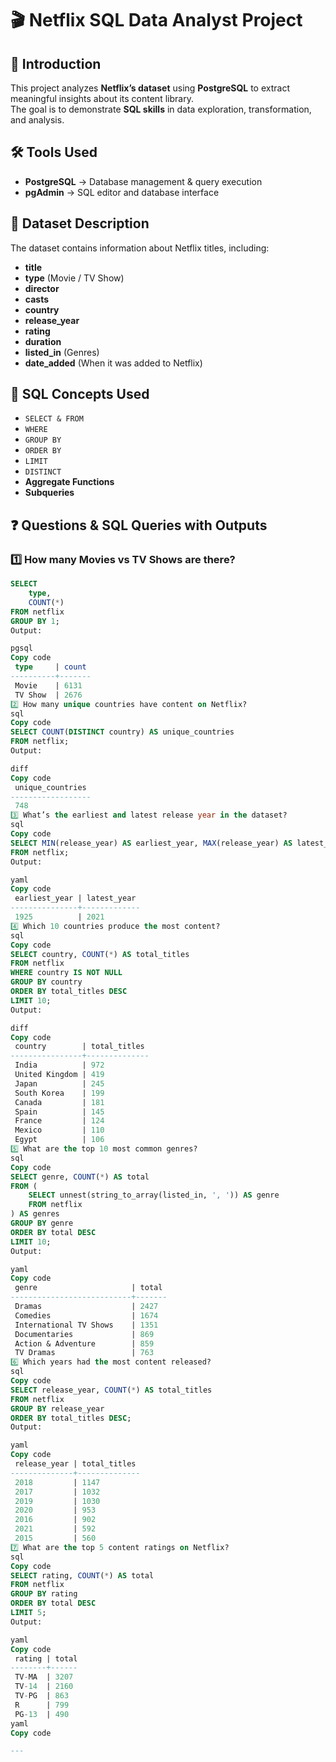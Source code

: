 # 🎬 Netflix SQL Data Analyst Project

## 📌 Introduction
This project analyzes **Netflix’s dataset** using **PostgreSQL** to extract meaningful insights about its content library.  
The goal is to demonstrate **SQL skills** in data exploration, transformation, and analysis.

## 🛠 Tools Used
- **PostgreSQL** → Database management & query execution  
- **pgAdmin** → SQL editor and database interface  

## 📂 Dataset Description
The dataset contains information about Netflix titles, including:  
- **title**  
- **type** (Movie / TV Show)  
- **director**  
- **casts**  
- **country**  
- **release_year**  
- **rating**  
- **duration**  
- **listed_in** (Genres)  
- **date_added** (When it was added to Netflix)  

## 🧩 SQL Concepts Used
- `SELECT & FROM`  
- `WHERE`  
- `GROUP BY`  
- `ORDER BY`  
- `LIMIT`  
- `DISTINCT`  
- **Aggregate Functions**  
- **Subqueries**  

## ❓ Questions & SQL Queries with Outputs

### 1️⃣ How many Movies vs TV Shows are there?
```sql
SELECT 
    type,
    COUNT(*)
FROM netflix
GROUP BY 1;
Output:

pgsql
Copy code
 type     | count
----------+-------
 Movie    | 6131
 TV Show  | 2676
2️⃣ How many unique countries have content on Netflix?
sql
Copy code
SELECT COUNT(DISTINCT country) AS unique_countries 
FROM netflix;
Output:

diff
Copy code
 unique_countries
------------------
 748
3️⃣ What’s the earliest and latest release year in the dataset?
sql
Copy code
SELECT MIN(release_year) AS earliest_year, MAX(release_year) AS latest_year
FROM netflix;
Output:

yaml
Copy code
 earliest_year | latest_year
---------------+-------------
 1925          | 2021
4️⃣ Which 10 countries produce the most content?
sql
Copy code
SELECT country, COUNT(*) AS total_titles
FROM netflix
WHERE country IS NOT NULL
GROUP BY country
ORDER BY total_titles DESC
LIMIT 10;
Output:

diff
Copy code
 country        | total_titles
----------------+--------------
 India          | 972
 United Kingdom | 419
 Japan          | 245
 South Korea    | 199
 Canada         | 181
 Spain          | 145
 France         | 124
 Mexico         | 110
 Egypt          | 106
5️⃣ What are the top 10 most common genres?
sql
Copy code
SELECT genre, COUNT(*) AS total
FROM (
    SELECT unnest(string_to_array(listed_in, ', ')) AS genre
    FROM netflix
) AS genres
GROUP BY genre
ORDER BY total DESC
LIMIT 10;
Output:

yaml
Copy code
 genre                     | total
---------------------------+-------
 Dramas                    | 2427
 Comedies                  | 1674
 International TV Shows    | 1351
 Documentaries             | 869
 Action & Adventure        | 859
 TV Dramas                 | 763
6️⃣ Which years had the most content released?
sql
Copy code
SELECT release_year, COUNT(*) AS total_titles
FROM netflix
GROUP BY release_year
ORDER BY total_titles DESC;
Output:

yaml
Copy code
 release_year | total_titles
--------------+--------------
 2018         | 1147
 2017         | 1032
 2019         | 1030
 2020         | 953
 2016         | 902
 2021         | 592
 2015         | 560
7️⃣ What are the top 5 content ratings on Netflix?
sql
Copy code
SELECT rating, COUNT(*) AS total
FROM netflix
GROUP BY rating
ORDER BY total DESC
LIMIT 5;
Output:

yaml
Copy code
 rating | total
--------+------
 TV-MA  | 3207
 TV-14  | 2160
 TV-PG  | 863
 R      | 799
 PG-13  | 490
yaml
Copy code

---







